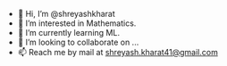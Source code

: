 - 👋 Hi, I’m @shreyashkharat
- 👀 I’m interested in Mathematics.
- 🌱 I’m currently learning ML.
- 💞️ I’m looking to collaborate on ...
- 📫 Reach me by mail at shreyash.kharat41@gmail.com

<!---
shreyashkharat/shreyashkharat is a ✨ special ✨ repository because its `README.md` (this file) appears on your GitHub profile.
You can click the Preview link to take a look at your changes.
--->
